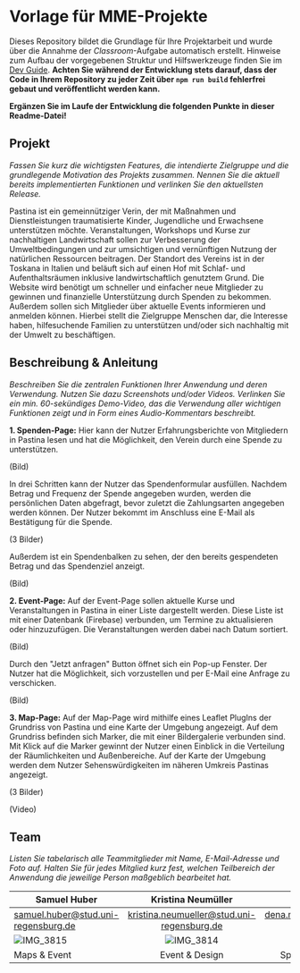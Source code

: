 # Vorlage für MME-Projekte

Dieses Repository bildet die Grundlage für Ihre Projektarbeit und wurde über die Annahme der _Classroom_-Aufgabe automatisch erstellt. Hinweise zum Aufbau der vorgegebenen Struktur und Hilfswerkzeuge finden Sie im [Dev Guide](./DevGuide.md). **Achten Sie während der Entwicklung stets darauf, dass der Code in Ihrem Repository zu jeder Zeit über `npm run build` fehlerfrei gebaut und veröffentlicht werden kann.**

**Ergänzen Sie im Laufe der Entwicklung die folgenden Punkte in dieser Readme-Datei!**

## Projekt

_Fassen Sie kurz die wichtigsten Features, die intendierte Zielgruppe und die grundlegende Motivation des Projekts zusammen. Nennen Sie die aktuell bereits implementierten Funktionen und verlinken Sie den aktuellsten Release._

Pastina ist ein gemeinnütziger Verin, der mit Maßnahmen und Dienstleistungen traumatisierte Kinder, Jugendliche und Erwachsene unterstützen möchte. Veranstaltungen, Workshops und  Kurse zur nachhaltigen Landwirtschaft sollen zur Verbesserung der Umweltbedingungen und zur umsichtigen und vernünftigen Nutzung der natürlichen Ressourcen beitragen. Der Standort des Vereins ist in der Toskana in Italien und beläuft sich auf einen Hof mit Schlaf- und Aufenthaltsräumen inklusive landwirtschaftlich genutztem Grund. Die Website wird benötigt um schneller und einfacher neue Mitglieder zu gewinnen und finanzielle Unterstützung durch Spenden zu bekommen. Außerdem sollen sich Mitglieder über aktuelle Events informieren und anmelden können. Hierbei stellt die Zielgruppe Menschen dar, die Interesse haben, hilfesuchende Familien zu unterstützen und/oder sich nachhaltig mit der Umwelt zu beschäftigen.

## Beschreibung & Anleitung

_Beschreiben Sie die zentralen Funktionen Ihrer Anwendung und deren Verwendung. Nutzen Sie dazu Screenshots und/oder Videos. Verlinken Sie ein min. 60-sekündiges Demo-Video, das die Verwendung aller wichtigen Funktionen zeigt und in Form eines Audio-Kommentars beschreibt._

**1. Spenden-Page:**
Hier kann der Nutzer Erfahrungsberichte von Mitgliedern in Pastina lesen und hat die Möglichkeit, den Verein durch eine Spende zu unterstützen.

(Bild)

In drei Schritten kann der Nutzer das Spendenformular ausfüllen. Nachdem Betrag und Frequenz der Spende angegeben wurden, werden die persönlichen Daten abgefragt, bevor zuletzt die Zahlungsarten angegeben werden können. Der Nutzer bekommt im Anschluss eine E-Mail als Bestätigung für die Spende.

(3 Bilder)

Außerdem ist ein Spendenbalken zu sehen, der den bereits gespendeten Betrag und das Spendenziel anzeigt.

(Bild)

**2. Event-Page:**
Auf der Event-Page sollen aktuelle Kurse und Veranstaltungen in Pastina in einer Liste dargestellt werden. Diese Liste ist mit einer Datenbank (Firebase) verbunden, um Termine zu aktualisieren oder hinzuzufügen. Die Veranstaltungen werden dabei nach Datum sortiert. 

(Bild)

Durch den "Jetzt anfragen" Button öffnet sich ein Pop-up Fenster. Der Nutzer hat die Möglichkeit, sich vorzustellen und per E-Mail eine Anfrage zu verschicken.

(Bild)

**3. Map-Page:**
Auf der Map-Page wird mithilfe eines Leaflet PlugIns der Grundriss von Pastina und eine Karte der Umgebung angezeigt. Auf dem Grundriss befinden sich Marker, die mit einer Bildergalerie verbunden sind. Mit Klick auf die Marker gewinnt der Nutzer einen Einblick in die Verteilung der Räumlichkeiten und Außenbereiche. Auf der Karte der Umgebung werden dem Nutzer Sehenswürdigkeiten im näheren Umkreis Pastinas angezeigt.

(3 Bilder)


(Video)


## Team

_Listen Sie tabelarisch alle Teammitglieder mit Name, E-Mail-Adresse und Foto auf. Halten Sie für jedes Mitglied kurz fest, welchen Teilbereich der Anwendung die jeweilige Person maßgeblich bearbeitet hat._


| Samuel Huber | Kristina Neumüller| Dena Mehr |
| --------------|:--------------:| -------------------:|
| samuel.huber@stud.uni-regensburg.de| kristina.neumueller@stud.uni-regensburg.de| dena.mehr@stud.uni-regensburg.de |
|![IMG_3815](https://user-images.githubusercontent.com/86771852/193330048-5a30bd99-e06d-40b7-9b5c-818169f629fc.jpg)|![IMG_3814](https://user-images.githubusercontent.com/86771852/193330094-d30c2d7d-3da6-4330-83a3-beaad74e503a.jpg)|![IMG_3812 2](https://user-images.githubusercontent.com/86771852/193330128-d1da59f9-cd11-4c22-9732-06d62eb5baf0.jpg)
| Maps & Event | Event & Design | Spenden & Design |
